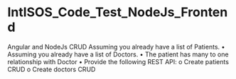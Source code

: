 # IntlSOS_Code_Test_NodeJs_Frontend
Angular and NodeJs CRUD Assuming you already have a list of Patients. • Assuming you already have a list of Doctors. • The patient has many to one relationship with Doctor • Provide the following REST API: o Create patients CRUD o Create doctors CRUD
